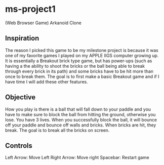 # ms-project1
(Web Browser Game)
Arkanoid Clone

Inspiration
--------------------
The reason I picked this game to be my milestone project is because it was one of my favorite games I played on my APPLE IIGS computer growing up. It is essentially a Breakout brick type game, but has power-ups (such as having a the ability to shoot the bricks or the ball being able to break through every brick in its path) and some bricks have to be hit more than once to break them. The goal is to first make a basic Breakout game and if I have time I will add these other features.

Objective
--------------------
How you play is there is a ball that will fall down to your paddle and you have to make sure to block the ball from hitting the ground, otherwise you lose. You have 3 lives. When you successfully block the ball, it will bounce off your paddle and bounce off walls and bricks. When bricks are hit, they break. The goal is to break all the bricks on screen.

Controls
--------------------
Left Arrow: Move Left
Right Arrow: Move right
Spacebar: Restart game
